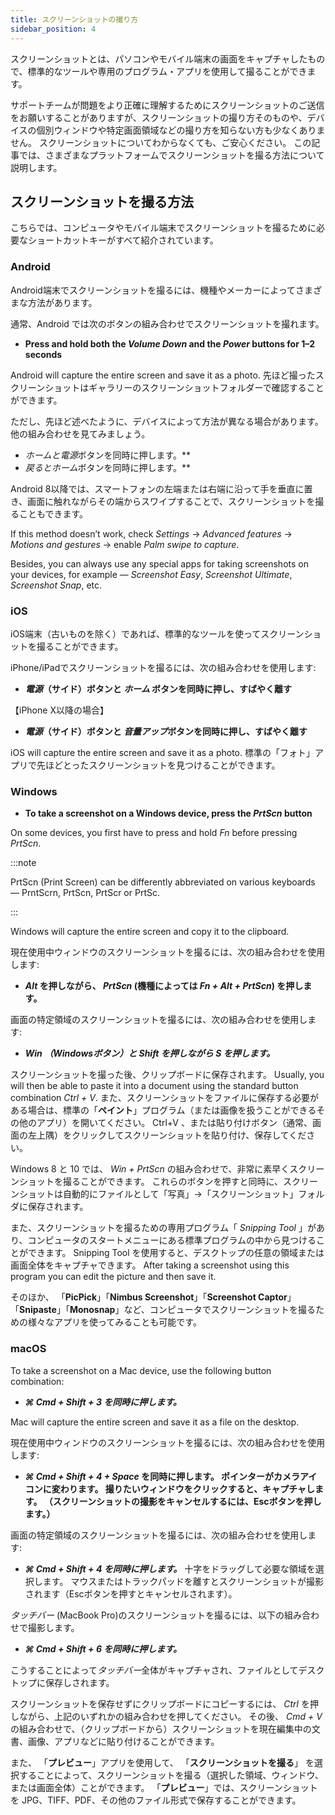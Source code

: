 ```yaml
---
title: スクリーンショットの撮り方
sidebar_position: 4
---
```


スクリーンショットとは、パソコンやモバイル端末の画面をキャプチャしたもので、標準的なツールや専用のプログラム・アプリを使用して撮ることができます。

サポートチームが問題をより正確に理解するためにスクリーンショットのご送信をお願いすることがありますが、スクリーンショットの撮り方そのものや、デバイスの個別ウィンドウや特定画面領域などの撮り方を知らない方も少なくありません。 スクリーンショットについてわからなくても、ご安心ください。 この記事では、さまざまなプラットフォームでスクリーンショットを撮る方法について説明します。

## スクリーンショットを撮る方法

こちらでは、コンピュータやモバイル端末でスクリーンショットを撮るために必要なショートカットキーがすべて紹介されています。

### Android

Android端末でスクリーンショットを撮るには、機種やメーカーによってさまざまな方法があります。

通常、Android では次のボタンの組み合わせでスクリーンショットを撮れます。

- **Press and hold both the *Volume Down* and the *Power* buttons for 1–2 seconds**

Android will capture the entire screen and save it as a photo. 先ほど撮ったスクリーンショットはギャラリーのスクリーンショットフォルダーで確認することができます。

ただし、先ほど述べたように、デバイスによって方法が異なる場合があります。 他の組み合わせを見てみましょう。

- ***ホーム*と*電源*ボタンを同時に押します。**
- ***戻る*と*ホーム*ボタンを同時に押します。**

Android 8以降では、スマートフォンの左端または右端に沿って手を垂直に置き、画面に触れながらその端からスワイプすることで、スクリーンショットを撮ることもできます。

If this method doesn’t work, check *Settings* → *Advanced features* → *Motions and gestures* → enable *Palm swipe to capture*.

Besides, you can always use any special apps for taking screenshots on your devices, for example — *Screenshot Easy*, *Screenshot Ultimate*, *Screenshot Snap*, etc.

### iOS

iOS端末（古いものを除く）であれば、標準的なツールを使ってスクリーンショットを撮ることができます。

iPhone/iPadでスクリーンショットを撮るには、次の組み合わせを使用します:

- ***電源*（サイド）ボタンと *ホーム* ボタンを同時に押し、すばやく離す**

【iPhone X以降の場合】

- ***電源*（サイド）ボタンと *音量アップ*ボタンを同時に押し、すばやく離す**

iOS will capture the entire screen and save it as a photo. 標準の「フォト」アプリで先ほどとったスクリーンショットを見つけることができます。

### Windows

- **To take a screenshot on a Windows device, press the *PrtScn* button**

On some devices, you first have to press and hold *Fn* before pressing *PrtScn*.

:::note

PrtScn (Print Screen) can be differently abbreviated on various keyboards — PrntScrn, PrtScn, PrtScr or PrtSc.

:::

Windows will capture the entire screen and copy it to the clipboard.

現在使用中ウィンドウのスクリーンショットを撮るには、次の組み合わせを使用します:

- ***Alt* を押しながら、 *PrtScn* (機種によっては *Fn + Alt + PrtScn*) を押します。**

画面の特定領域のスクリーンショットを撮るには、次の組み合わせを使用します:

- ****Win* （Windowsボタン）と *Shift* を押しながら ***S*** を押します。***

スクリーンショットを撮った後、クリップボードに保存されます。 Usually, you will then be able to paste it into a document using the standard button combination *Ctrl + V*. また、スクリーンショットをファイルに保存する必要がある場合は、標準の「**ペイント**」プログラム（または画像を扱うことができるその他のアプリ）を開いてください。 Ctrl+V 、または貼り付けボタン（通常、画面の左上隅）をクリックしてスクリーンショットを貼り付け、保存してください。

Windows 8 と 10 では、 *Win + PrtScn* の組み合わせで、非常に素早くスクリーンショットを撮ることができます。 これらのボタンを押すと同時に、スクリーンショットは自動的にファイルとして「写真」→「スクリーンショット」フォルダに保存されます。

また、スクリーンショットを撮るための専用プログラム「 *Snipping Tool* 」があり、コンピュータのスタートメニューにある標準プログラムの中から見つけることができます。 Snipping Tool を使用すると、デスクトップの任意の領域または画面全体をキャプチャできます。 After taking a screenshot using this program you can edit the picture and then save it.

そのほか、 「**PicPick**」「**Nimbus Screenshot**」「**Screenshot Captor**」「**Snipaste**」「**Monosnap**」など、コンピュータでスクリーンショットを撮るための様々なアプリを使ってみることも可能です。

### macOS

To take a screenshot on a Mac device, use the following button combination:

- ******⌘ Cmd + Shift + 3*** を同時に押します。***

Mac will capture the entire screen and save it as a file on the desktop.

現在使用中ウィンドウのスクリーンショットを撮るには、次の組み合わせを使用します:

- *****⌘ Cmd + Shift + 4 + Space*** を同時に押します。  ポインターがカメラアイコンに変わります。 撮りたいウィンドウをクリックすると、キャプチャします。 （スクリーンショットの撮影をキャンセルするには、Escボタンを押します。）**

画面の特定領域のスクリーンショットを撮るには、次の組み合わせを使用します:

- ******⌘ Cmd + Shift + 4*** を同時に押します。*** 十字をドラッグして必要な領域を選択します。 マウスまたはトラックパッドを離すとスクリーンショットが撮影されます（Escボタンを押すとキャンセルされます）。

*タッチバー* (MacBook Pro)のスクリーンショットを撮るには、以下の組み合わせで撮影します。

- ******⌘ Cmd + Shift + 6*** を同時に押します。***

こうすることによって*タッチバー*全体がキャプチャされ、ファイルとしてデスクトップに保存しされます。

スクリーンショットを保存せずにクリップボードにコピーするには、 *Ctrl* を押しながら、上記のいずれかの組み合わせを押してください。 その後、 *Cmd + V* の組み合わせで、（クリップボードから）スクリーンショットを現在編集中の文書、画像、アプリなどに貼り付けることができます。

また、 「**プレビュー**」アプリを使用して、 「**スクリーンショットを撮る**」 を選択することによって、スクリーンショットを撮る（選択した領域、ウィンドウ、または画面全体）ことができます。 「**プレビュー**」では、スクリーンショットを JPG、TIFF、PDF、その他のファイル形式で保存することができます。
